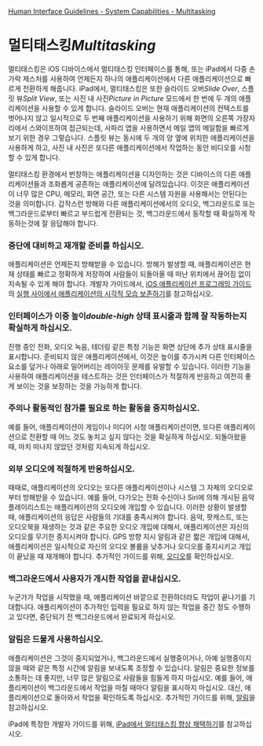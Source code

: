 [Human Interface Guidelines - System Capabilities - Multitasking](https://developer.apple.com/design/human-interface-guidelines/ios/system-capabilities/multitasking/)

# 멀티태스킹*Multitasking*

멀티태스킹은 iOS 디바이스에서 멀티태스킹 인터페이스를 통해, 또는 iPad에서 다중 손가락 제스처를 사용하여 언제든지 하나의 애플리케이션에서 다른 애플리케이션으로 빠르게 전환하게 해줍니다. iPad에서, 멀티태스킹은 또한 슬라이드 오버*Slide Over*, 스플릿 뷰*Split View*, 또는 사진 내 사진*Picture in Picture* 모드에서 한 번에 두 개의 애플리케이션을 사용할 수 있게 합니다. 슬라이드 오버는 현재 애플리케이션의 컨텍스트를 벗어나지 않고 일시적으로 두 번째 애플리케이션을 사용하기 위해 화면의 오른쪽 가장자리에서 스와이프하여 접근되는데, 사파리 앱을 사용하면서 메일 앱의 메일함을 빠르게 보기 위한 경우 그렇습니다. 스플릿 뷰는 동시에 두 개의 양 옆에 위치한 애플리케이션을 사용하게 하고, 사진 내 사진은 또다른 애플리케이션에서 작업하는 동안 비디오를 시청할 수 있게 합니다.

멀티태스킹 환경에서 번창하는 애플리케이션을 디자인하는 것은 디바이스의 다른 애플리케이션들과 조화롭게 공존하는 애플리케이션에 달려있습니다. 이것은 애플리케이션이 너무 많은 CPU, 메모리, 화면 공간, 또는 다른 시스템 자원을 사용해서는 안된다는 것을 의미합니다. 갑작스런 방해와 다른 애플리케이션에서의 오디오, 백그라운드로 또는 백그라운드로부터 빠르고 부드럽게 전환되는 것, 백그라운드에서 동작할 때 확실하게 작동하는것에 잘 응답해야 합니다.

### 중단에 대비하고 재개할 준비를 하십시오.

애플리케이션은 언제든지 방해받을 수 있습니다. 방해가 발생할 때, 애플리케이션은 현재 상태를 빠르고 정확하게 저장하여 사람들이 되돌아올 때 떠난 위치에서 끊어짐 없이 지속될 수 있게 해야 합니다. 개발자 가이드에서, [iOS 애플리케이션 프로그래밍 가이드](https://developer.apple.com/library/content/documentation/iPhone/Conceptual/iPhoneOSProgrammingGuide/Introduction/Introduction.html)의 [실행 사이에서 애플리케이션의 시각적 모습 보존하기](https://developer.apple.com/library/content/documentation/iPhone/Conceptual/iPhoneOSProgrammingGuide/StrategiesforImplementingYourApp/StrategiesforImplementingYourApp.html#//apple_ref/doc/uid/TP40007072-CH5-SW2)를 참고하십시오.

### 인터페이스가 이중 높이*double-high* 상태 표시줄과 함께 잘 작동하는지 확실하게 하십시오.

진행 중인 전화, 오디오 녹음, 테더링 같은 특정 기능은 화면 상단에 추가 상태 표시줄을 표시합니다. 준비되지 않은 애플리케이션에서, 이것은 높이를 추가시켜 다른 인터페이스 요소를 덮거나 아래로 밀어버리는 레이아웃 문제를 유발할 수 있습니다. 이러한 기능을 사용하여 애플리케이션을 테스트하는 것은 인터페이스가 적절하게 반응하고 여전히 좋게 보이는 것을 보장하는 것을 가능하게 합니다.

### 주의나 활동적인 참가를 필요로 하는 활동을 중지하십시오.

예를 들어, 애플리케이션이 게임이나 미디어 시청 애플리케이션이면, 또다른 애플리케이션으로 전환할 때 어느 것도 놓치고 싶지 않다는 것을 확실하게 하십시오. 되돌아왔을 때, 마치 떠나지 않았던 것처럼 지속되게 하십시오.

### 외부 오디오에 적절하게 반응하십시오.

때때로, 애플리케이션의 오디오는 또다른 애플리케이션이나 시스템 그 자체의 오디오로부터 방해받을 수 있습니다. 예를 들어, 다가오는 전화 수신이나 Siri에 의해 개시된 음악 플레이리스트는 애플리케이션의 오디오에 개입할 수 있습니다. 이러한 상황이 발생할 때, 애플리케이션의 응답은 사람들의 기대를 충족시켜야 합니다. 음악, 팟캐스트, 또는 오디오북을 재생하는 것과 같은 주요한 오디오 개입에 대해서, 애플리케이션은 자신의 오디오를 무기한 중지시켜야 합니다. GPS 방향 지시 알림과 같은 짧은 개입에 대해서, 애플리케이션은 일시적으로 자신의 오디오 볼륨을 낮추거나 오디오를 중지시키고 개입이 끝났을 때 재개해야 합니다. 추가적인 가이드를 위해, [오디오](https://developer.apple.com/design/human-interface-guidelines/ios/user-interaction/audio/)를 확인하십시오.

### 백그라운드에서 사용자가 개시한 작업을 끝내십시오.

누군가가 작업을 시작했을 때, 애플리케이션 바깥으로 전환하더라도 작업이 끝나기를 기대합니다. 애플리케이션이 추가적인 입력을 필요로 하지 않는 작업을 중간 정도 수행하고 있다면, 중단되기 전 백그라운드에서 완료되게 하십시오.

### 알림은 드물게 사용하십시오.

애플리케이션은 그것이 중지되었거나, 백그라운드에서 실행중이거나, 아예 실행중이지 않을 때와 같은 특정 시간에 알림을 보내도록 조정할 수 있습니다. 알림은 중요한 정보를 소통하는 데 좋지만, 너무 많은 알림으로 사람들을 힘들게 하지 마십시오. 예를 들어, 애플리케이션이 백그라운드에서 작업을 마칠 때마다 알림을 표시하지 마십시오. 대신, 애플리케이션으로 돌아와서 작업을 확인하도록 하십시오. 추가적인 가이드를 위해, [알림](https://developer.apple.com/design/human-interface-guidelines/ios/features/notifications/)을 참고하십시오.

iPad에 특정한 개발자 가이드를 위해, [iPad에서 멀티태스킹 향상 채택하기](https://developer.apple.com/library/content/documentation/WindowsViews/Conceptual/AdoptingMultitaskingOniPad/index.html)를 참고하십시오.